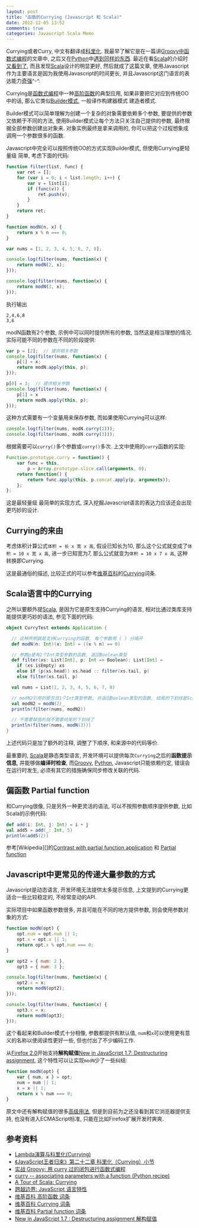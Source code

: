 ```yaml
---
layout: post
title: "函数的Currying (Javascript 和 Scala)"
date: 2012-12-05 13:52
comments: true
categories: Javascript Scala Memo
---
```


Currying或者Curry, 中文有翻译成[科里化][]. 我最早了解它是在一篇讲[Groovy中函数式编程][Groovy Curry]的文章中, 之后又在[Python][]中[遇到同样的东西][Python Curry]. 最近在看[Scala][]的介绍时[又看到了][Scala Curry], 而且发现[Scala][]设计的明显更好, 然后就成了这篇文章, 使用Javascript作为主要语言是因为我使用Javascript的时间更长, 并且Javascript这门语言的表达能力[奇强](http://www.nafine.com/Work_View.php?id=271)&#94;-&#94;.


Currying是[函数式编程][跨越边界: JavaScript 语言特性]中一种[高阶函数][wiki 高阶函数]的典型应用, 如果非要把它对应到传统OO中的话, 那么它类似[Builder模式](https://www.google.com/search?q=builder+pattern), 一般译作构建器模式 建造者模式. 

Builder模式可以简单理解为创建一个复杂的对象需要依赖多个参数, 要提供的参数又依赖于不同的方法, 使用Builder模式让每个方法只关注自己提供的参数, 最终根据全部参数创建出对象来. 对象实例最终是拿来调用的, 你可以把这个过程想象成调用一个参数很多的函数.

Javascript中完全可以按照传统OO的方式实现Builder模式, 但使用Currying更轻量级 简单, 考虑下面的代码:

``` js
function filter(list, func) {
    var ret = [];
    for (var i = 0; i < list.length; i++) {
        var v = list[i];
        if (func(v)) {
            ret.push(v);
        }
    }
    return ret;
}

function modN(n, x) {
    return x % n === 0;
}

var nums = [1, 2, 3, 4, 5, 6, 7, 8];

console.log(filter(nums, function(x) {
    return modN(2, x);
}));

console.log(filter(nums, function(x) {
    return modN(3, x);
}));
```

<!-- more -->

执行输出

```
2,4,6,8
3,6
```

modN函数有2个参数, 示例中可以同时提供所有的参数, 当然这是相当理想的情况. 实际可能不同的参数在不同的阶段提供:

``` js
var p = [2];  // 提供相关参数
console.log(filter(nums, function(x) {
    p[1] = x;
    return modN.apply(this, p);
}));

p[0] = 3;  // 提供相关参数
console.log(filter(nums, function(x) {
    p[1] = x
    return modN.apply(this, p);
}));
```

这种方式需要有一个变量用来保存参数, 而如果使用Currying可以这样:

``` js
console.log(filter(nums, modN.curry(2)));
console.log(filter(nums, modN.curry(3)));
```

根据需要可以`curry()`多个参数或`curry()`多次. 上文中使用的`curry`函数的实现:

``` js
Function.prototype.curry = function() {
    var func = this,
        p = Array.prototype.slice.call(arguments, 0);
    return function() {
        return func.apply(this, p.concat.apply(p, arguments));
    };
};
```

这是最轻量级 最简单的实现方式, 深入挖掘Javascript语言的表达力应该还会出现更巧妙的设计.


Currying的来由
--------------

考虑体积计算公式`体积 = 长 x 宽 x 高`, 假设已知长为10, 那么这个公式就变成了`体积 = 10 x 宽 x 高`, 进一步已知宽为7, 那么公式就变为`体积 = 10 x 7 x 高`, 这种转换即Currying.

这是最通俗的描述, 比较正式的可以参考[维基百科][]的[Currying][wiki Currying]词条.


Scala语言中的Currying
---------------------

之所以要额外提[Scala][], 是因为它是原生支持Currying的语言, 相对比通过类库支持能提供更巧妙的语法, 参见下面的代码:

``` scala A Tour of Scala: Currying http://www.scala-lang.org/node/135 来源
object CurryTest extends Application {

  // 这种声明就是支持Currying的函数, 每个参数用 ( ) 分隔开
  def modN(n: Int)(x: Int) = ((x % n) == 0)

  // 参数p是有1个Int类型参数的函数, 返回Boolean类型
  def filter(xs: List[Int], p: Int => Boolean): List[Int] =
    if (xs.isEmpty) xs
    else if (p(xs.head)) xs.head :: filter(xs.tail, p)
    else filter(xs.tail, p)

  val nums = List(1, 2, 3, 4, 5, 6, 7, 8)

  // modN2引用的是包含1个Int类型参数, 并返回Boolean类型的函数, 结尾的下划线是Scala中的语法
  val modN2 = modN(2)_
  println(filter(nums, modN2))

  // 不需要赋值的就不需要结尾的下划线了
  println(filter(nums, modN(3)))
}
```

上述代码只是加了额外的注释, 调整了下顺序, 和来源中的代码等价.

最重要的, [Scala][]是静态类型语言, 开发环境可以提供每次`Currying`之后的**函数提示信息**, 并能够做**编译时检查**, 而[Groovy][], [Python][], Javascript只能依赖约定, 错误会在运行时发生, 必须有其它的措施确保同步修改关联的代码.


偏函数 Partial function
------------------------

和Currying很像, 只是另外一种更灵活的语法, 可以不按照参数顺序提供参数, 比如Scala的示例代码:

``` scala
def add(i: Int, j: Int) = i + j
val add5 = add(_: Int, 5)
println(add5(2))
```

参考[Wikipedia][]的[Contrast with partial function application](http://en.wikipedia.org/wiki/Currying#Contrast_with_partial_function_application) 和 [Partial function][wiki Partial function]


Javascript中更常见的传递大量参数的方式
--------------------------------------

Javascript是动态语言, 开发环境无法提供太多提示信息, 上文提到的Currying更适合一些比较稳定的, 不经常变动的API. 

实际项目中如果函数参数很多, 并且可能在不同的地方提供参数, 则会使用参数对象的方式:

``` js
function modN(opt) {
    opt.num = opt.num || 1;
    opt.x = opt.x || 1;
    return opt.x % opt.num === 0;
}

var opt2 = { num: 2 },
    opt3 = { num: 3 };

console.log(filter(nums, function(x) {
    opt2.x = x;
    return modN(opt2);
}));

console.log(filter(nums, function(x) {
    opt3.x = x;
    return modN(opt3);
}));
```

这个看起来和Builder模式十分相像, 参数都提供有默认值, `num`和`x`可以使用更有意义的名称以使阅读性更好一些, 但也付出了不少编码工作.

从[Firefox 2.0][Firefox]开始支持**解构赋值**[New in JavaScript 1.7: Destructuring assignment][Destructuring assignment], 这个特性可以让实现`modN`少了一些纠结:

``` js
function modN(opt) {
    var { num, x } = opt;
    num = num || 1;
    x = x || 1;
    return x % num === 0;
}
```

原文中还有解构赋值的很多[高级用法](https://developer.mozilla.org/en-US/docs/JavaScript/New_in_JavaScript/1.7#Looping_across_values_in_an_array_of_objects), 但是到目前为之还没看到其它浏览器提供支持, 也没有进入ECMAScript标准, 只能在比如Firefox扩展开发时爽爽.

参考资料
--------

-   [Lambda演算与科里化(Currying)](http://www.cnblogs.com/fox23/archive/2009/10/22/intro-to-Lambda-calculus-and-currying.html)
-   [《JavaScript王者归来》第二十二章 科里化（Currying）小节][科里化]
-   [实战 Groovy: 用 curry 过的闭包进行函数式编程][Groovy Curry]
-   [curry -- associating parameters with a function (Python recipe)][Python Curry]
-   [A Tour of Scala: Currying][Scala Curry]
-   [跨越边界: JavaScript 语言特性][]
-   [维基百科 高阶函数 词条][wiki 高阶函数]
-   [维基百科 Currying 词条][wiki Currying]
-   [维基百科 Partial function 词条][wiki Partial function]
-   [New in JavaScript 1.7 : Destructuring assignment 解构赋值][Destructuring assignment]

[科里化]: http://book.51cto.com/art/200806/77578.htm
[Groovy Curry]: http://www.ibm.com/developerworks/cn/java/j-pg08235/
[Python Curry]: http://code.activestate.com/recipes/52549/
[Scala Curry]: http://www.scala-lang.org/node/135
[跨越边界: JavaScript 语言特性]: http://www.ibm.com/developerworks/cn/java/j-cb12196/
[wiki 高阶函数]: http://zh.wikipedia.org/wiki/%E9%AB%98%E9%98%B6%E5%87%BD%E6%95%B0
[wiki Currying]: http://en.wikipedia.org/wiki/Currying
[wiki Partial function]: http://en.wikipedia.org/wiki/Partial_function
[Destructuring assignment]: https://developer.mozilla.org/en-US/docs/JavaScript/New_in_JavaScript/1.7#Destructuring_assignment_%28Merge_into_own_page.2Fsection%29

[维基百科]: http://www.wikipedia.org/
[Scala]: http://www.scala-lang.org/
[Groovy]: http://groovy.codehaus.org/
[Python]: http://www.python.org/
[Firefox]: http://www.mozilla.org/en-US/firefox/fx/#desktop
